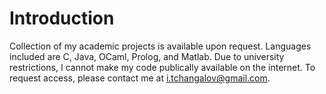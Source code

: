 # Introduction

Collection of my academic projects is available upon request. Languages included are C, Java, OCaml, Prolog, and Matlab.
Due to university restrictions, I cannot make my code publically available on the internet.
To request access, please contact me at i.tchangalov@gmail.com.
